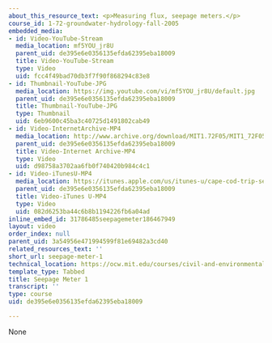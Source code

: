 ```yaml
---
about_this_resource_text: <p>Measuring flux, seepage meters.</p>
course_id: 1-72-groundwater-hydrology-fall-2005
embedded_media:
- id: Video-YouTube-Stream
  media_location: mf5YOU_jr8U
  parent_uid: de395e6e0356135efda62395eba18009
  title: Video-YouTube-Stream
  type: Video
  uid: fcc4f49bad70db3f7f90f868294c83e8
- id: Thumbnail-YouTube-JPG
  media_location: https://img.youtube.com/vi/mf5YOU_jr8U/default.jpg
  parent_uid: de395e6e0356135efda62395eba18009
  title: Thumbnail-YouTube-JPG
  type: Thumbnail
  uid: 6eb9600c45ba3c40725d1491802cab49
- id: Video-InternetArchive-MP4
  media_location: http://www.archive.org/download/MIT1.72F05/MIT1_72F05_cape_cod07_220k.mp4
  parent_uid: de395e6e0356135efda62395eba18009
  title: Video-Internet Archive-MP4
  type: Video
  uid: d98758a3702aa6fb0f740420b984c4c1
- id: Video-iTunesU-MP4
  media_location: https://itunes.apple.com/us/itunes-u/cape-cod-trip-seepage-meter-1/id626973433?i=139922914
  parent_uid: de395e6e0356135efda62395eba18009
  title: Video-iTunes U-MP4
  type: Video
  uid: 082d6253ba44c6b8b1194226fb6a04ad
inline_embed_id: 31786485seepagemeter186467949
layout: video
order_index: null
parent_uid: 3a54956e471994599f81e69482a3cd40
related_resources_text: ''
short_url: seepage-meter-1
technical_location: https://ocw.mit.edu/courses/civil-and-environmental-engineering/1-72-groundwater-hydrology-fall-2005/cape-cod-trip/seepage-meter-1
template_type: Tabbed
title: Seepage Meter 1
transcript: ''
type: course
uid: de395e6e0356135efda62395eba18009

---
```

None